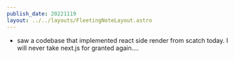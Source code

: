 ```yaml
---
publish_date: 20221119    
layout: ../../layouts/FleetingNoteLayout.astro
---
```

- saw a codebase that implemented react side render from scatch today. I will never take next.js for granted again....